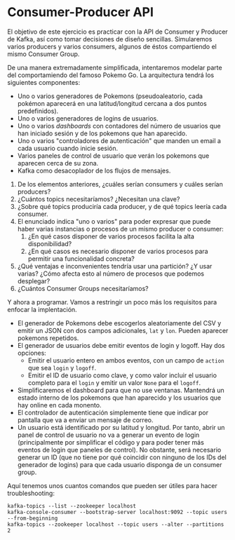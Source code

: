 # Consumer-Producer API

El objetivo de este ejercicio es practicar con la API de Consumer y Producer de Kafka, así como tomar decisiones de diseño sencillas. Simularemos varios producers y varios consumers, algunos de éstos compartiendo el mismo Consumer Group.

De una manera extremadamente simplificada, intentaremos modelar parte del comportamiendo del famoso Pokemo Go. La arquitectura tendrá los siguientes componentes:
- Uno o varios generadores de Pokemons (pseudoaleatorio, cada pokémon aparecerá en una latitud/longitud cercana a dos puntos predefinidos).
- Uno o varios generadores de logins de usuarios.
- Uno o varios _dashboards_ con contadores del número de usuarios que han iniciado sesión y de los pokemons que han aparecido.
- Uno o varios "controladores de autenticación" que manden un email a cada usuario cuando inicie sesión.
- Varios paneles de control de usuario que verán los pokemons que aparecen cerca de su zona.
- Kafka como desacoplador de los flujos de mensajes.

1. De los elementos anteriores, ¿cuáles serían consumers y cuáles serían producers?
2. ¿Cuántos topics necesitaríamos? ¿Necesitan una clave?
3. ¿Sobre qué topics produciría cada producer, y de qué topics leería cada consumer.
4. El enunciado indica "uno o varios" para poder expresar que puede haber varias instancias o procesos de un mismo producer o consumer:
   1. ¿En qué casos disponer de varios procesos facilita la alta disponibilidad?
   2. ¿En qué casos es necesario disponer de varios procesos para permitir una funcionalidad concreta?
5. ¿Qué ventajas e inconvenientes tendría usar una partición? ¿Y usar varias? ¿Cómo afecta esto al número de procesos que podemos desplegar?   
6. ¿Cuántos Consumer Groups necesitaríamos?

Y ahora a programar. Vamos a restringir  un poco más los requisitos para enfocar la implentación.
- El generador de Pokemons debe escogerlos aleatoriamente del CSV y emitir un JSON con dos campos adicionales, `lat` y `lon`. Pueden aparecer pokemons repetidos.
- El generador de usuarios debe emitir eventos de login y logoff. Hay dos opciones:
  - Emitir el usuario entero en ambos eventos, con un campo de `action` que sea `login` y `logoff`.
  - Emitir el ID de usuario como clave, y como valor incluir el usuario completo para el `login` y emitir un valor `None` para el `logoff`.
- Simplificaremos el dashboard para que no use ventanas. Mantendrá un estado interno de los pokemons que han aparecido y los usuarios que hay online en cada monento.
- El controlador de autenticación simplemente tiene que indicar por pantalla que va a enviar un mensaje de correo.
- Un usuario está identificado por su latitud y longitud. Por tanto, abrir un panel de control de usuario no va a generar un evento de login (principalmente por simplificar el código y para poder tener más eventos de login que paneles de control). No obstante, será necesario generar un ID (que no tiene por qué coincidir con ninguno de los IDs del generador de logins) para que cada usuario disponga de un consumer group.



Aquí tenemos unos cuantos comandos que pueden ser útiles para hacer troubleshooting:
```
kafka-topics --list --zookeeper localhost
kafka-console-consumer --bootstrap-server localhost:9092 --topic users --from-beginning
kafka-topics --zookeeper localhost --topic users --alter --partitions 2
```
